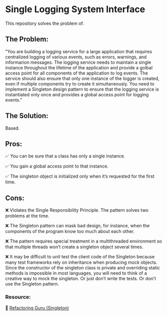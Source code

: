# Single Logging System Interface 

This repository solves the problem of.

## The Problem:

"You are building a logging service for a large application that requires centralized logging of various events, such as errors, warnings, and informarion messages. The logging service needs to maintain a single instance throughout the lifetime of the application and provide a golbal access point for all components of the application to log events. The service should also ensure that only one instance of the logger is created, even if multiple components try to create it simultaneously. You need to implement a Singleton design pattern to ensure that the logging service is instantiated only once and provides a global access point for logging events."

## The Solution:

Based.

## Pros:
 
 ✅ You can be sure that a class has only a single instance.

 ✅ You gain a global access point to that instance.

 ✅ The singleton object is initialized only when it’s requested for the first time.

## Cons:

 ❌ Violates the Single Responsibility Principle. The pattern solves two problems at the time.

 ❌ The Singleton pattern can mask bad design, for instance, when the components of the program know too much about each other.

 ❌ The pattern requires special treatment in a multithreaded environment so that multiple threads won’t create a singleton object several times.

 ❌ It may be difficult to unit test the client code of the Singleton because many test frameworks rely on inheritance when producing mock objects. Since the constructor of the singleton class is private and overriding static methods is impossible in most languages, you will need to think of a creative way to mock the singleton. Or just don’t write the tests. Or don’t use the Singleton pattern.


### **Resource:**

 🔗 [Refactoring Guru (Singleton)](https://refactoring.guru/design-patterns/singleton)
